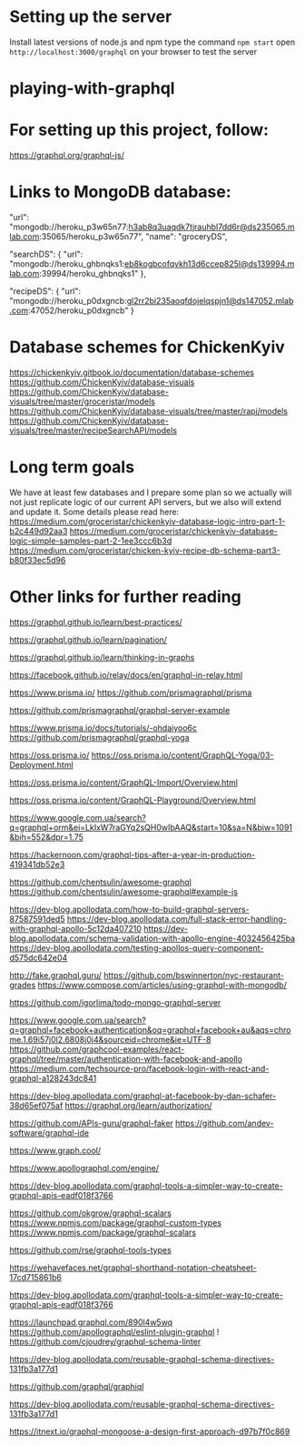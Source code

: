 # Setting up the server
Install latest versions of  node.js and npm 
type the command `npm start`
open `http://localhost:3000/graphql` on your browser to test the server

# playing-with-graphql

# For setting up this project, follow:
https://graphql.org/graphql-js/

# Links to MongoDB database:
"url": "mongodb://heroku_p3w65n77:h3ab8q3uaqdk7tjrauhbl7dd6r@ds235065.mlab.com:35065/heroku_p3w65n77",
"name": "groceryDS",

"searchDS": {
"url": "mongodb://heroku_ghbnqks1:eb8kogbcofqvkh13d6ccep825l@ds139994.mlab.com:39994/heroku_ghbnqks1"
},

"recipeDS": {
"url": "mongodb://heroku_p0dxgncb:gl2rr2bi235aoqfdojelqspjn1@ds147052.mlab.com:47052/heroku_p0dxgncb"
}

# Database schemes for ChickenKyiv
https://chickenkyiv.gitbook.io/documentation/database-schemes
https://github.com/ChickenKyiv/database-visuals
https://github.com/ChickenKyiv/database-visuals/tree/master/groceristar/models
https://github.com/ChickenKyiv/database-visuals/tree/master/rapi/models
https://github.com/ChickenKyiv/database-visuals/tree/master/recipeSearchAPI/models

# Long term goals
We have at least few databases and I prepare some plan so we actually will not just replicate logic of our current API servers, but we also will extend and update it.
Some details please read here: 
https://medium.com/groceristar/chickenkyiv-database-logic-intro-part-1-b2c449d92aa3
https://medium.com/groceristar/chickenkyiv-database-logic-simple-samples-part-2-1ee3ccc6b3d
https://medium.com/groceristar/chicken-kyiv-recipe-db-schema-part3-b80f33ec5d96

# Other links for further reading
https://graphql.github.io/learn/best-practices/

https://graphql.github.io/learn/pagination/

https://graphql.github.io/learn/thinking-in-graphs

https://facebook.github.io/relay/docs/en/graphql-in-relay.html

https://www.prisma.io/
https://github.com/prismagraphql/prisma

https://github.com/prismagraphql/graphql-server-example


https://www.prisma.io/docs/tutorials/-ohdaiyoo6c
https://github.com/prismagraphql/graphql-yoga

https://oss.prisma.io/
https://oss.prisma.io/content/GraphQL-Yoga/03-Deployment.html


https://oss.prisma.io/content/GraphQL-Import/Overview.html


https://oss.prisma.io/content/GraphQL-Playground/Overview.html






https://www.google.com.ua/search?q=graphql+orm&ei=LkIxW7raGYq2sQH0wIbAAQ&start=10&sa=N&biw=1091&bih=552&dpr=1.75

https://hackernoon.com/graphql-tips-after-a-year-in-production-419341db52e3


https://github.com/chentsulin/awesome-graphql
https://github.com/chentsulin/awesome-graphql#example-js

https://dev-blog.apollodata.com/how-to-build-graphql-servers-87587591ded5
https://dev-blog.apollodata.com/full-stack-error-handling-with-graphql-apollo-5c12da407210
https://dev-blog.apollodata.com/schema-validation-with-apollo-engine-4032456425ba
https://dev-blog.apollodata.com/testing-apollos-query-component-d575dc642e04


http://fake.graphql.guru/
https://github.com/bswinnerton/nyc-restaurant-grades
https://www.compose.com/articles/using-graphql-with-mongodb/

https://github.com/igorlima/todo-mongo-graphql-server

https://www.google.com.ua/search?q=graphql+facebook+authentication&oq=graphql+facebook+au&aqs=chrome.1.69i57j0l2.6808j0j4&sourceid=chrome&ie=UTF-8
https://github.com/graphcool-examples/react-graphql/tree/master/authentication-with-facebook-and-apollo
https://medium.com/techsource-pro/facebook-login-with-react-and-graphql-a128243dc841

https://dev-blog.apollodata.com/graphql-at-facebook-by-dan-schafer-38d65ef075af
https://graphql.org/learn/authorization/

https://github.com/APIs-guru/graphql-faker
https://github.com/andev-software/graphql-ide


https://www.graph.cool/

https://www.apollographql.com/engine/

https://dev-blog.apollodata.com/graphql-tools-a-simpler-way-to-create-graphql-apis-eadf018f3766

https://github.com/okgrow/graphql-scalars
https://www.npmjs.com/package/graphql-custom-types
https://www.npmjs.com/package/graphql-scalars

https://github.com/rse/graphql-tools-types


https://wehavefaces.net/graphql-shorthand-notation-cheatsheet-17cd715861b6

https://dev-blog.apollodata.com/graphql-tools-a-simpler-way-to-create-graphql-apis-eadf018f3766

https://launchpad.graphql.com/890l4w5wq
https://github.com/apollographql/eslint-plugin-graphql !
https://github.com/cjoudrey/graphql-schema-linter

https://dev-blog.apollodata.com/reusable-graphql-schema-directives-131fb3a177d1

https://github.com/graphql/graphiql

https://dev-blog.apollodata.com/reusable-graphql-schema-directives-131fb3a177d1

https://itnext.io/graphql-mongoose-a-design-first-approach-d97b7f0c869
